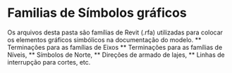 # Familias de Símbolos gráficos

Os arquivos desta pasta são famílias de Revit (.rfa) utilizadas para colocar os elementos gráficos simbólicos na documentação do modelo.
    ** Terminações para as famílias de Eixos 
    ** Terminações para as famílias de Níveis, 
    ** Símbolos de Norte, 
    ** Direções de armado de lajes, 
    ** Linhas de interrupção para cortes, etc.
